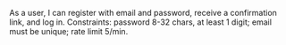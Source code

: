 ﻿As a user, I can register with email and password, receive a confirmation link, and log in.
Constraints: password 8-32 chars, at least 1 digit; email must be unique; rate limit 5/min.
